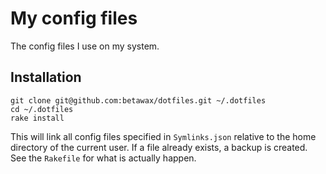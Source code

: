 # My config files

The config files I use on my system.

## Installation

	git clone git@github.com:betawax/dotfiles.git ~/.dotfiles
	cd ~/.dotfiles
	rake install

This will link all config files specified in `Symlinks.json` relative to the home directory of the current user. If a file already exists, a backup is created. See the `Rakefile` for what is actually happen.
